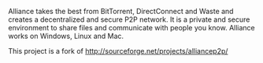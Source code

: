 Alliance takes the best from BitTorrent, DirectConnect and Waste and creates a decentralized and secure P2P network. It is a private and secure environment to share files and communicate with people you know. Alliance works on Windows, Linux and Mac.

This project is a fork of http://sourceforge.net/projects/alliancep2p/